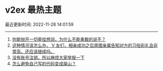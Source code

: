 # v2ex 最热主题

最近更新时间: 2022-11-28 14:01:59

--- 
1. [你能抛开一切牵挂想润，为什么不能勇敢的说不？](https://www.v2ex.com/t/898382) 
2. [这种情况该怎么办， V 友们，相亲成功之后周围亲属告知对方的习俗彩礼会非常高。还应该继续吗。](https://www.v2ex.com/t/898395) 
3. [没有账号注销，所以麻烦大家举报一下](https://www.v2ex.com/t/898411) 
4. [怎么避免自己写的代码变成屎山？](https://www.v2ex.com/t/898413) 
